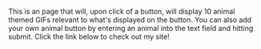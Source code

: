 This is an page that will, upon click of a button, will display 10 animal themed GIFs relevant to what's displayed on the button. You can also add your own animal button by entering an animal into the text field and hitting submit. Click the link below to check out my site!
